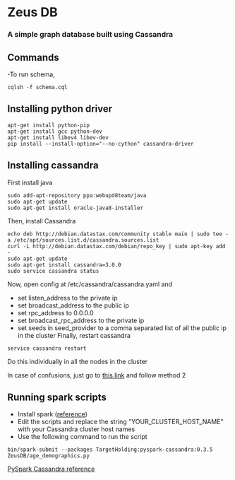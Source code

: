 # Zeus DB
### A simple graph database built using Cassandra


## Commands
-To run schema,
```
cqlsh -f schema.cql
```

## Installing python driver
```
apt-get install python-pip
apt-get install gcc python-dev
apt-get install libev4 libev-dev
pip install --install-option="--no-cython" cassandra-driver
```

## Installing cassandra
First install java
```
sudo add-apt-repository ppa:webupd8team/java
sudo apt-get update
sudo apt-get install oracle-java8-installer
```
Then, install Cassandra
```
echo deb http://debian.datastax.com/community stable main | sudo tee -a /etc/apt/sources.list.d/cassandra.sources.list
curl -L http://debian.datastax.com/debian/repo_key | sudo apt-key add -
sudo apt-get update
sudo apt-get install cassandra=3.0.0
sudo service cassandra status
```
Now, open config at /etc/cassandra/cassandra.yaml and
- set listen_address to the private ip
- set broadcast_address to the public ip
- set rpc_address to 0.0.0.0
- set broadcast_rpc_address to the private ip
- set seeds in seed_provider to a comma separated list of all the public ip in the cluster
Finally, restart cassandra
```
service cassandra restart
```
Do this individually in all the nodes in the cluster

In case of confusions, just go to [this link](broadcast_rpc_address) and follow method 2

## Running spark scripts
- Install spark ([reference](http://sparkdeveloper.com/2015/11/04/setting-up-a-standalone-apache-spark-1-5-1-cluster-on-ubuntu/))
- Edit the scripts and replace the string "YOUR_CLUSTER_HOST_NAME" with your Cassandra cluster host names
- Use the following command to run the script
```
bin/spark-submit --packages TargetHolding:pyspark-cassandra:0.3.5 ZeusDB/age_demographics.py
```
[PySpark Cassandra reference](https://github.com/TargetHolding/pyspark-cassandra)

